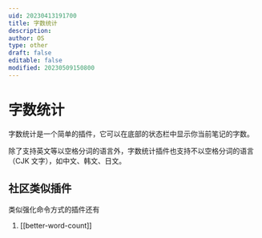 ```yaml
---
uid: 20230413191700
title: 字数统计
description: 
author: OS
type: other
draft: false
editable: false
modified: 20230509150800
---
```


# 字数统计

字数统计是一个简单的插件，它可以在底部的状态栏中显示你当前笔记的字数。

除了支持英文等以空格分词的语言外，字数统计插件也支持不以空格分词的语言（CJK 文字），如中文、韩文、日文。

## 社区类似插件

类似强化命令方式的插件还有

1. [[better-word-count]]